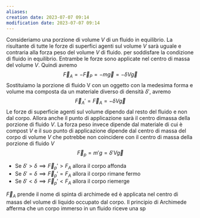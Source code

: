 ```yaml
---
aliases: 
creation date: 2023-07-07 09:14
modification date: 2023-07-07 09:14
---
```


Consideriamo una porzione di volume $V$ di un fluido in equilibrio.
La risultante di tutte le forze di superfici agenti sul volume $V$ sarà uguale e contraria alla forza peso del volume $V$ di fluido. per soddisfare la condizione di fluido in equilibrio. Entrambe le forze sono applicate nel centro di massa del volume $V$. Quindi avremo
$$ \vec{F}_{A} = -\vec{F}_{P} = -m\vec{g}= -\delta V\vec{g} $$
Sostituiamo la porzione di fluido V con un oggetto con la medesima forma e volume ma composta da un materiale diverso di densità $\delta'$, avremo
$$ \vec{F}_{A}' = \vec{F}_{A} = - \delta V\vec{g}$$
Le forze di superficie agenti sul volume dipendo dal  resto del fluido e non dal corpo. Allora anche il punto di applicazione sarà il centro dimassa della porzione di fluido $V$. La forza peso invece dipende dal materiale di cui è compost $V$ e il suo punto di applicazione dipende dal centro di massa del corpo di volume $V$ che potrebbe non coincidere con il centro di massa della porzione di fluido $V$
$$ \vec{F}_{p} = m'g = \delta'V\vec{g} $$
- Se $\delta' > \delta \implies \vec{F}_{p}' > F_{A}$ allora il corpo affonda
- Se $\delta' = \delta \implies \vec{F}_{p}' = F_{A}$ allora il corpo rimane fermo
- Se $\delta' < \delta \implies \vec{F}_{p}' < F_{A}$ allora il corpo riemerge

$\vec{F}_{A}$ prende il nome di spinta di archimede ed è applicata nel centro di masas del volume di liquido occupato dal corpo.
Il principio di Archimede afferma che un corpo immerso in un fluido riceve una sp